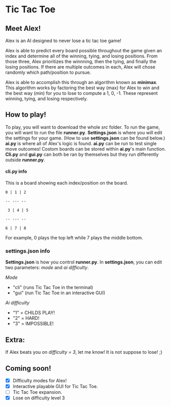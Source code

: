 # Tic Tac Toe

## Meet Alex!
Alex is an AI designed to never lose a tic tac toe game!

Alex is able to predict every board possible throughout the game given an index and determine all of the winning, tying, and losing positions. From those three, Alex prioritizes the winnning, then the tying, and finally the losing positions. If there are multiple outcomes in each, Alex will chose randomly which path/position to pursue. 

Alex is able to accomplish this through an algorithm known as **minimax**. This algorithm works by factoring the best way (max) for Alex to win and the best way (min) for you to lose to compute a 1, 0, -1. These represent winning, tying, and losing respectively.

## How to play!

To play, you will want to download the whole *src* folder. To run the game, you will want to run the file **runner.py**. **Settings.json** is where you will edit the settings for your game. (How to use **settings.json** can be found below.) **ai.py** is where all of Alex's logic is found. **ai.py** can be run to test single move outcomes! Costom boards can be stored within **ai.py**'s main function. **Cli.py** and **gui.py** can both be ran by themselves but they run differently outside **runner.py**.

#### cli.py info
This is a board showing each index/position on the board.

`` 0 | 1 | 2 ``

``-- --- --``

`` 3 | 4 | 5``

``-- --- --``

`` 6 | 7 | 8 ``


For example, 0 plays the top left while 7 plays the middle bottom.

### settings.json info
**Settings.json** is how you control **runner.py**. In **settings.json**, you can edit two parameters: *mode* and *ai difficulty*. 

*Mode*
* "cli" (runs Tic Tac Toe in the terminal)
* "gui" (run Tic Tac Toe in an interactive GUI)

*Ai difficulty*
* "1" = CHILDS PLAY!
* "2" = HARD!
* "3" = IMPOSSIBLE!

## Extra:
If Alex beats you on *difficulty = 3*, let me know! It is not suppose to lose! ;)

## Coming soon!
- [x] Difficulty modes for Alex!
- [x] Interactive playable GUI for Tic Tac Toe.
- [ ] Tic Tac Toe expansion.
- [x] Lose on difficulty level 3